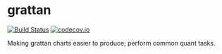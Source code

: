 # grattan
[![Build Status](https://travis-ci.org/HughParsonage/grattan.svg?branch=master)](https://travis-ci.org/HughParsonage/grattan)
[![codecov.io](https://codecov.io/github/HughParsonage/grattan/coverage.svg?branch=master)](https://codecov.io/github/HughParsonage/grattan?branch=master)

Making grattan charts easier to produce; perform common quant tasks.

